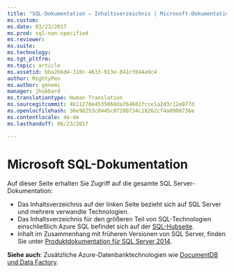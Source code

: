 ```yaml
---
title: "SQL-Dokumentation – Inhaltsverzeichnis | Microsoft-Dokumentation"
ms.custom: 
ms.date: 03/23/2017
ms.prod: sql-non-specified
ms.reviewer: 
ms.suite: 
ms.technology: 
ms.tgt_pltfrm: 
ms.topic: article
ms.assetid: bba2b6d4-310c-4633-913e-841cf044a9c4
author: MightyPen
ms.author: genemi
manager: jhubbard
ms.translationtype: Human Translation
ms.sourcegitcommit: 4b11270e4535868da764601fcce1a2d3c12e077d
ms.openlocfilehash: 36e98253c0445c07280734c18262cf4a0908736e
ms.contentlocale: de-de
ms.lasthandoff: 06/23/2017

---
```

# <a name="microsoft-sql-documentation"></a>Microsoft SQL-Dokumentation

Auf dieser Seite erhalten Sie Zugriff auf die gesamte SQL Server-Dokumentation:

- Das Inhaltsverzeichnis auf der linken Seite bezieht sich auf SQL Server und mehrere verwandte Technologien.
- Das Inhaltsverzeichnis für den größeren Teil von SQL-Technologien einschließlich Azure SQL befindet sich auf der [SQL-Hubseite](sql-hub-menu.md).
-  Inhalt im Zusammenhang mit früheren Versionen von SQL Server, finden Sie unter [Produktdokumentation für SQL Server 2014](http://msdn.microsoft.com/library/ms130214(v=sql.120).aspx). 

**Siehe auch**: Zusätzliche Azure-Datenbanktechnologien wie [DocumentDB und Data Factory](/azure/#pivot=services&panel=databases).  
